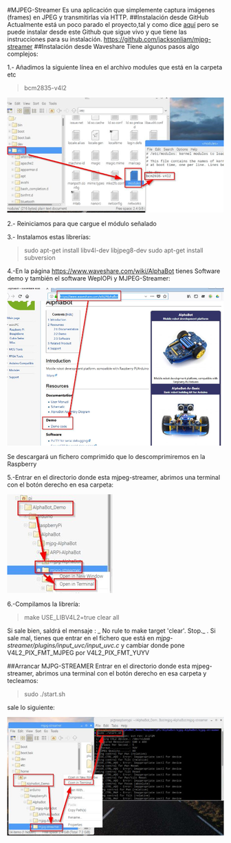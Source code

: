 #MJPEG-Streamer
Es una aplicación que simplemente captura imágenes (frames) en JPEG y transmitirlas vía HTTP.
##Instalación desde GitHub
Actualmente está un poco parado el proyecto,tal y como dice [aquí](https://sourceforge.net/p/mjpg-streamer/wiki/Home/) pero se puede instalar desde este Github que sigue vivo y que tiene las instrucciones para su instalación.
https://github.com/jacksonliam/mjpg-streamer
##Instalación desde Waveshare
Tiene algunos pasos algo complejos:

1.- Añadimos la siguiente línea en el archivo modules que está en la carpeta etc
>bcm2835-v4l2 

![](/assets/mjpeg1.png.jpg)

2.- Reiniciamos para que cargue el módulo señalado

3.- Instalamos estas librerías:
>sudo apt-get install libv4l-dev libjpeg8-dev 
sudo apt-get install subversion

4.-En la página https://www.waveshare.com/wiki/AlphaBot tienes Software demo y también el software WepIOPi y MJPEG-Streamer:

![](/assets/descargawiki.jpg)

Se descargará un fichero comprimido que lo descomprimiremos en la Raspberry 

5.-Entrar en el directorio donde esta mjpeg-streamer, abrimos una terminal con el botón derecho en esa carpeta:

![](/assets/mjpeg2.jpg)

6.-Compilamos la librería:
>make USE_LIBV4L2=true clear all

Si sale bien, saldrá el mensaje : _ No rule to make target 'clear'. Stop._ .
Si sale mal, tienes que entrar en el fichero que está en _mjpg-streamer/plugins/input_uvc/input_uvc.c_ y cambiar donde pone V4L2_PIX_FMT_MJPEG por V4L2_PIX_FMT_YUYV 

##Arrancar MJPG-STREAMER
Entrar en el directorio donde esta mjpeg-streamer, abrimos una terminal con el botón derecho en esa carpeta y tecleamos:

>sudo ./start.sh

sale lo siguiente:

![](/assets/mjpeg3.jpg)


